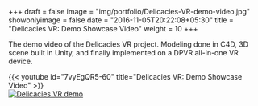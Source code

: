+++
draft = false
image = "img/portfolio/Delicacies-VR-demo-video.jpg"
showonlyimage = false
date = "2016-11-05T20:22:08+05:30"
title = "Delicacies VR: Demo Showcase Video"
weight = 10
+++

The demo video of the Delicacies VR project. Modeling done in C4D, 3D scene built in Unity, and finally implemented on a DPVR all-in-one VR device.

{{< youtube id="7vyEgQR5-60" title="Delicacies VR: Demo Showcase Video" >}}
\
[![Delicacies VR demo][1]][1]

[1]: /img/portfolio/Delicacies-VR-demo-video.png
